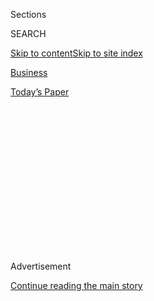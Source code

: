 <div id="app">

<div>

<div>

<div>

<div class="NYTAppHideMasthead css-1q2w90k e1suatyy0">

<div class="section css-ui9rw0 e1suatyy2">

<div class="css-eph4ug er09x8g0">

<div class="css-6n7j50">

</div>

<span class="css-1dv1kvn">Sections</span>

<div class="css-10488qs">

<span class="css-1dv1kvn">SEARCH</span>

</div>

[Skip to content](#site-content)[Skip to site
index](#site-index)

</div>

<div id="masthead-section-label" class="css-1wr3we4 eaxe0e00">

[Business](https://www.nytimes3xbfgragh.onion/section/business)

</div>

<div class="css-10698na e1huz5gh0">

</div>

</div>

<div id="masthead-bar-one" class="section hasLinks css-15hmgas e1csuq9d3">

<div class="css-uqyvli e1csuq9d0">

</div>

<div class="css-1uqjmks e1csuq9d1">

</div>

<div class="css-9e9ivx">

[](https://myaccount.nytimes3xbfgragh.onion/auth/login?response_type=cookie&client_id=vi)

</div>

<div class="css-1bvtpon e1csuq9d2">

[Today’s
Paper](https://www.nytimes3xbfgragh.onion/section/todayspaper)

</div>

</div>

</div>

</div>

<div data-aria-hidden="false">

<div id="site-content" data-role="main">

<div>

<div class="css-1aor85t" style="opacity:0.000000001;z-index:-1;visibility:hidden">

<div class="css-1hqnpie">

<div class="css-epjblv">

<span class="css-17xtcya">[Business](/section/business)</span><span class="css-x15j1o">|</span><span class="css-fwqvlz">David
Rockefeller, Philanthropist and Head of Chase Manhattan, Dies at
101</span>

</div>

<div class="css-k008qs">

<div class="css-1iwv8en">

<span class="css-18z7m18"></span>

<div>

</div>

</div>

<span class="css-1n6z4y">https://nyti.ms/2mHOusA</span>

<div class="css-1705lsu">

<div class="css-4xjgmj">

<div class="css-4skfbu" data-role="toolbar" data-aria-label="Social Media Share buttons, Save button, and Comments Panel with current comment count" data-testid="share-tools">

  - 
  - 
  - 
  - 
    
    <div class="css-6n7j50">
    
    </div>

  - 

</div>

</div>

</div>

</div>

</div>

</div>

<div class="css-13pd83m">

</div>

<div id="top-wrapper" class="css-1sy8kpn">

<div id="top-slug" class="css-l9onyx">

Advertisement

</div>

[Continue reading the main
story](#after-top)

<div class="ad top-wrapper" style="text-align:center;height:100%;display:block;min-height:250px">

<div id="top" class="place-ad" data-position="top" data-size-key="top">

</div>

</div>

<div id="after-top">

</div>

</div>

<div id="sponsor-wrapper" class="css-1hyfx7x">

<div id="sponsor-slug" class="css-19vbshk">

Supported by

</div>

[Continue reading the main
story](#after-sponsor)

<div id="sponsor" class="ad sponsor-wrapper" style="text-align:center;height:100%;display:block">

</div>

<div id="after-sponsor">

</div>

</div>

<div class="css-1vkm6nb ehdk2mb0">

# David Rockefeller, Philanthropist and Head of Chase Manhattan, Dies at 101

</div>

<div class="sizeMedium layoutVertical css-134dzg0 ejvbdkh1">

[](https://www.nytimes3xbfgragh.onion/slideshow/2017/03/20/business/in-his-own-words-an-interesting-life.html)

<div class="css-5nx6oe">

## In His Own Words, ‘an Interesting Life’

<div class="css-1xhl2m">

15 Photos

View Slide Show
<span class="css-t4350i">›</span>

</div>

</div>

<div class="css-79elbk">

<div class="css-hyytny">

</div>

![](https://static01.graylady3jvrrxbe.onion/images/2013/08/10/nyregion/Rockefeller-adv-obit-slide-16Q8/Rockefeller-adv-obit-slide-16Q8-articleLarge.jpg?quality=75&auto=webp&disable=upscale)

</div>

<div class="css-17ai7jg e15qwgfe0">

<span class="css-16f3y1r e13ogyst0">Michael Evans/The New York
Times</span>

</div>

</div>

<div class="css-xt80pu e12qa4dv0">

<div class="css-18e8msd">

<div class="css-vp77d3 epjyd6m0">

<div class="css-1baulvz">

By <span class="css-1baulvz last-byline" itemprop="name">Jonathan
Kandell</span>

</div>

</div>

  - March 20,
    2017

  - 
    
    <div class="css-4xjgmj">
    
    <div class="css-d8bdto" data-role="toolbar" data-aria-label="Social Media Share buttons, Save button, and Comments Panel with current comment count" data-testid="share-tools">
    
      - 
      - 
      - 
      - 
        
        <div class="css-6n7j50">
        
        </div>
    
      - 
    
    </div>
    
    </div>

</div>

</div>

<div class="section meteredContent css-1r7ky0e" name="articleBody" itemprop="articleBody">

<div class="css-1fanzo5 StoryBodyCompanionColumn">

<div class="css-53u6y8">

David Rockefeller, the banker and philanthropist with the fabled family
name who controlled Chase Manhattan bank for more than a decade and
wielded vast influence around the world for even longer as he spread the
gospel of American capitalism, died on Monday morning at his home in
Pocantico Hills, N.Y. He was 101.

His son David Jr. confirmed the death.

Chase Manhattan had long been known as the Rockefeller bank, although
the family never owned more than 5 percent of its shares. But Mr.
Rockefeller was more than a steward. As chairman and chief executive
throughout the 1970s, he made it “David’s bank,” as many called it,
expanding its operations internationally.

His stature was greater than any corporate title might convey, however.
His influence was felt in Washington and foreign capitals, in the
corridors of New York City government, in art museums, in great
universities and in public schools.

Mr. Rockefeller could well be the last of a less and less visible family
to have cut so imposing a figure on the world stage. As a peripatetic
advocate of the economic interests of the United States and of his own
bank, he was a force in global financial affairs and in his country’s
foreign policy. He was received in foreign capitals with the honors
accorded a chief of state.

</div>

</div>

<div class="css-1fanzo5 StoryBodyCompanionColumn">

<div class="css-53u6y8">

He was the last surviving grandson of John D. Rockefeller, the tycoon
who founded the Standard Oil Company in the 19th century and built a
fortune that made him America’s first billionaire and his family one of
the richest and most powerful in the nation’s history.

As an heir to that legacy, David Rockefeller lived all his life in
baronial splendor and privilege, whether in Manhattan (when he was a
boy, he and his brothers would roller skate along Fifth Avenue trailed
by a limousine in case they grew tired) or at his magnificent country
estates.

Imbued with the understated manners of the East Coast elite, he loomed
large in the upper reaches of a New York social world of glittering
black-tie galas. His philanthropy was monumental, and so was his art
collection, a museumlike repository of some 15,000 pieces, many of them
masterpieces, some lining the walls of his offices 56 floors above the
streets at Rockefeller Center, to which he repaired, robust and active,
well into his 90s.

In silent testimony to his power and reach was his Rolodex, a catalog of
some 150,000 names of people he had met as a banker-statesman. It
required a room of its own beside his office.

Spread out below that corporate aerie was a city he loved and influenced
mightily. He was instrumental in rallying the private sector to help
resolve New York City’s fiscal crisis in the mid-1970s. As chairman of
the Museum of Modern Art for many years — his mother had helped found it
in 1929 — he led an effort to encourage corporations to buy and display
art in their office buildings and to subsidize local museums. And as
chairman of the New York City Partnership, a coalition of business
executives, he fostered innovation in public schools and the development
of thousands of apartments for lower-income and middle-class families.

</div>

</div>

<div class="css-1fanzo5 StoryBodyCompanionColumn">

<div class="css-53u6y8">

He was always aware of the mystique surrounding the Rockefeller name.

“I have never found it a hindrance,” he once said with typical reserve.
“Obviously, there are times when I’m aware that I’m treated
differently. There’s no question that having financial resources, which,
thanks to my parents, I learned to use with some restraint and
discretion, is a big advantage.”

## An Ambassador for Business

With his powerful name and his zeal for foreign travel — he was still
going to Europe into his late 90s — Mr. Rockefeller was a formidable
marketing force. In the 1970s, his meetings with Anwar el-Sadat of
Egypt, Leonid Brezhnev of the Soviet Union and Zhou Enlai of China
helped Chase Manhattan become the first American bank with operations in
those countries.

“Few people in this country have met as many leaders as I have,” he
said.

Some faulted him for spending so much time abroad. He was accused of
neglecting his responsibilities at Chase and failing to promote
aggressive, visionary managers. Under his leadership, Chase fell far
behind its rival Citibank, then the nation’s largest bank, in assets and
earnings. There were years when Chase had the most troubled loan
portfolio among major American banks.

</div>

</div>

<div class="css-79elbk" data-testid="photoviewer-wrapper">

<div class="css-z3e15g" data-testid="photoviewer-wrapper-hidden">

</div>

<div class="css-1a48zt4 ehw59r15" data-testid="photoviewer-children">

![<span class="css-16f3y1r e13ogyst0" data-aria-hidden="true">The
philanthropist David Rockefeller in
2002.</span><span class="css-cnj6d5 e1z0qqy90" itemprop="copyrightHolder"><span class="css-1ly73wi e1tej78p0">Credit...</span><span>Fred
R. Conrad/The New York
Times</span></span>](https://static01.graylady3jvrrxbe.onion/images/2017/03/20/obituaries/21ROCKEFELLER1/21ROCKEFELLER1-articleInline.jpg?quality=75&auto=webp&disable=upscale)

</div>

</div>

<div class="css-1fanzo5 StoryBodyCompanionColumn">

<div class="css-53u6y8">

“In my judgment, he will not go down in history as a great banker,” John
J. McCloy, a Rockefeller friend and himself a former Chase chairman,
told The Associated Press in 1981. “He will go down as a real
personality, as a distinguished and loyal member of the community.”

Mr. Rockefeller’s forays into international politics also drew
criticism, notably in 1979, when he and former Secretary of State Henry
A. Kissinger persuaded President Jimmy Carter to admit the recently
deposed shah of Iran into the United States for cancer treatment. The
shah’s arrival in New York enraged revolutionary followers of Ayatollah
Ruhollah Khomeini, provoking them to seize the United States Embassy in
Iran and hold American diplomats hostage for more than a year. Mr.
Rockefeller was also assailed for befriending autocratic foreign leaders
in an effort to establish and expand his bank’s presence in their
countries.

“He spent his life in the club of the ruling class and was loyal to
members of the club, no matter what they did,” the New York Times
columnist David Brooks wrote in 2002, citing the profitable deals Mr.
Rockefeller had cut with “oil-rich dictators,” “Soviet party bosses” and
“Chinese perpetrators of the Cultural Revolution.”

</div>

</div>

<div class="css-1fanzo5 StoryBodyCompanionColumn">

<div class="css-53u6y8">

Still, presidents as ideologically different as Mr. Carter and Richard
M. Nixon offered him the post of Treasury secretary. He turned them both
down.

After the death in 1979 of his older brother Nelson A. Rockefeller, the
former vice president and four-term governor of New York, David
Rockefeller stood almost alone as a member of the family with an outsize
national profile. Only Jay Rockefeller, a great-grandson of John D.
Rockefeller, had earned prominence, as a governor and United States
senator from West Virginia. No one from the family’s younger generations
has attained or perhaps aspired to David Rockefeller’s stature.

“No one can step into his shoes,” Warren T. Lindquist, a longtime
friend, told The Times in 1995, “not because they aren’t good, smart,
talented people, but because it’s just a different world.”

## A Privileged Life

The youngest of six siblings, David Rockefeller was born in Manhattan on
June 12, 1915. His father, John D. Rockefeller Jr., the only son of the
oil titan, devoted his life to philanthropy. His mother, Abby Aldrich
Rockefeller, was the daughter of Nelson Aldrich, a wealthy senator from
Rhode Island.

Besides Nelson, born in 1908, the other children were Abby, who was born
in 1903 and died in 1976 after leading a private life; John D.
Rockefeller III, who was born in 1906 and immersed himself in
philanthropy until his death in an automobile accident in 1978;
Laurance, born in 1910, who was an environmentalist and died in 2004;
and Winthrop, born in 1912, who was governor of Arkansas and died in
1973.

David grew up in a mansion at 10 West 54th Street, the largest private
residence in the city at the time. It bustled with valets, parlor maids,
nurses and chambermaids. For dinner every night, his father dressed in
black tie and his mother in a formal gown.

Summers were spent at the 107-room Rockefeller “cottage” in Seal Harbor,
Me., and weekends at Kykuit, the family’s country compound north of New
York City in Tarrytown, N.Y. The estate was likened to a feudal fief. As
Mr. Rockefeller wrote in his autobiography, “Memoirs” (2002),
“Eventually the family accumulated about 3,400 acres that surrounded
and included almost all of the little village of Pocantico Hills, where
most of the residents worked for the family and lived in houses owned by
Grandfather.”

</div>

</div>

<div class="css-1fanzo5 StoryBodyCompanionColumn">

<div class="css-53u6y8">

In that bucolic setting, he developed a fascination for insects that
would lead to his building one of the largest beetle collections in the
world.

David was 21 when John D. Rockefeller died. “He told amusing stories and
sang little ditties,” Mr. Rockefeller recalled in 2002. “He gave us
dimes.”

Mr. Rockefeller’s sense of noblesse oblige was heightened by his early
education at the experimental Lincoln School in Manhattan, founded by
the American philosopher John Dewey and financed by the Rockefeller
Foundation to bring together children from varied social backgrounds. He
went on to study at Harvard, receiving his bachelor’s degree in 1936,
and then spent a year at the London School of Economics, a hotbed of
socialist intellectuals. Mr. Rockefeller was awarded a Ph.D. in
economics from the University of Chicago in
1940.

</div>

</div>

<div class="css-79elbk" data-testid="photoviewer-wrapper">

<div class="css-z3e15g" data-testid="photoviewer-wrapper-hidden">

</div>

<div class="css-1a48zt4 ehw59r15" data-testid="photoviewer-children">

<div class="css-1xdhyk6 erfvjey0">

<span class="css-1ly73wi e1tej78p0">Image</span>

<div class="css-zjzyr8">

<div data-testid="lazyimage-container" style="height:261.64444444444445px">

</div>

</div>

</div>

<span class="css-16f3y1r e13ogyst0" data-aria-hidden="true">Mr.
Rockefeller, second from left, with Donald H. Elliott, of the City
Planning Commission; Mayor John V. Lindsay; Richard Weinstein, of the
Office of Lower Manhattan Development; and Edmund F. Wagner, of the
Downtown-Lower Manhattan Association, at City Hall in
1972.</span><span class="css-cnj6d5 e1z0qqy90" itemprop="copyrightHolder"><span class="css-1ly73wi e1tej78p0">Credit...</span><span>Neal
Boenzi/The New York Times</span></span>

</div>

</div>

<div class="css-1fanzo5 StoryBodyCompanionColumn">

<div class="css-53u6y8">

Moved by the Great Depression at home and abroad, he stated in his
doctoral thesis that he was “inclined to agree with the New Deal that
deficit financing during depressions, other things being equal, is a
help to recovery.” The notion that a Rockefeller would take such a
liberal economic view was major news; the family, rock-ribbed
Republican, was known for its fierce opposition to President Franklin D.
Roosevelt, the New Deal’s author.

After receiving his doctorate, Mr. Rockefeller became a secretary to
Fiorello H. La Guardia, New York’s pugnacious, liberal Republican mayor.
In 1940, he married Margaret McGrath, known as Peggy, whom he had met at
a dance seven years earlier, when he was a Harvard freshman and she was
a student at the Chapin School in New York. His wife, a dedicated
conservationist, died at 80 in 1996.

Besides his son David, he is survived by his daughters, Abby
Rockefeller, Neva Goodwin, Peggy Dulany and Eileen Growald; 10
grandchildren and 10 great-grandchildren. Another son, Richard, died in
2014 at 65 [when the small plane he was piloting
crashed](https://www.nytimes3xbfgragh.onion/2014/06/14/nyregion/richard-rockefeller-killed-in-new-york-plane-crash.html "News article.")
shortly after takeoff from Westchester County Airport.

</div>

</div>

<div class="css-1fanzo5 StoryBodyCompanionColumn">

<div class="css-53u6y8">

Mr. Rockefeller enlisted in the Army in 1942, attended officer training
school and served in North Africa and France during World War II. He was
discharged a captain in 1945.

He began his banking career in 1946 as an assistant manager with the
Chase National Bank, which merged in 1955 with the Bank of Manhattan
Company to become Chase Manhattan.

Banking in the early postwar era was a gentleman’s profession. Top
executives could attend to outside interests, using social contacts to
cultivate clients while leaving day-to-day management to junior
officers.

Mr. Rockefeller found plenty of time for such activities. In the late
1940s, he replaced his mother on the Museum of Modern Art’s board and
eventually became its chairman. He courted art collectors. In 1968, he
put together a syndicate, including his brother Nelson and the CBS
chairman, William S. Paley, to buy Gertrude Stein’s collection of modern
art. David and Peggy Rockefeller’s own prized paintings — by Cézanne,
Gauguin, Matisse, Picasso — were lent to the museum permanently.

## Putting a Bank in Order

Mr. Rockefeller’s rise in banking was swift. By 1961, he was president
of Chase Manhattan and its co-chief executive with George Champion, the
chairman. Promoting expansion overseas, Mr. Rockefeller clashed with Mr.
Champion, who thought that the bank’s domestic business was more
important. After Mr. Rockefeller replaced Mr. Champion as chairman and
sole chief executive in 1969, he was able to enlarge the bank’s presence
on almost every continent. He said his brand of personal diplomacy,
meeting with heads of state, was crucial in furthering Chase’s
interests.

“There were many who claimed these activities were inappropriate and
interfered with my bank responsibilities,” Mr. Rockefeller wrote in his
autobiography. “I couldn’t disagree more.” His “so-called outside
activities,” he insisted, “were of considerable benefit to the bank both
financially and in terms of its prestige around the world.”

By 1976, Chase Manhattan’s international arm was contributing 80 percent
of the bank’s $105 million in operating profit. But instead of
vindicating Mr. Rockefeller’s avidity for banking abroad, those figures
underlined Chase’s lagging performance at home. From 1974 to 1976, its
earnings fell 36 percent while those of its biggest rivals — Bank of
America, Citibank, Manufacturers Hanover and J.P. Morgan — rose 12 to 31
percent.

</div>

</div>

<div class="css-1fanzo5 StoryBodyCompanionColumn">

<div class="css-53u6y8">

The 1974 recession hammered Chase, which had an unusually large
portfolio of loans in the depressed real estate industry. It also owned
more New York-related securities than any other bank in the mid-1970s,
when the city was edging toward bankruptcy. And among major banks, Chase
had the largest portfolio of nonperforming loans.

Chase also got caught up in a scandal in 1974. An internal audit
discovered that its bond trading account was overvalued by $34 million
and that losses had been understated. A resulting $15 million drain in
net income tarnished the bank’s image. In 1975, the Federal Reserve and
the comptroller of the currency branded Chase a “problem” bank.

Even as he struggled to reverse Chase Manhattan’s decline, Mr.
Rockefeller found time to address New York City’s financial problems.
His involvement in municipal affairs dated to the early 1960s, when, as
founder and chairman of the Downtown-Lower Manhattan Association, he
recommended that a World Trade Center be
built.

</div>

</div>

<div class="css-79elbk" data-testid="photoviewer-wrapper">

<div class="css-z3e15g" data-testid="photoviewer-wrapper-hidden">

</div>

<div class="css-1a48zt4 ehw59r15" data-testid="photoviewer-children">

<div class="css-1xdhyk6 erfvjey0">

<span class="css-1ly73wi e1tej78p0">Image</span>

<div class="css-zjzyr8">

<div data-testid="lazyimage-container" style="height:274.7368421052632px">

</div>

</div>

</div>

<span class="css-16f3y1r e13ogyst0" data-aria-hidden="true">Mr.
Rockefeller with a Mark Rothko painting that he sold at auction in
2007.</span><span class="css-cnj6d5 e1z0qqy90" itemprop="copyrightHolder"><span class="css-1ly73wi e1tej78p0">Credit...</span><span>Todd
Heisler/The New York Times</span></span>

</div>

</div>

<div class="css-1fanzo5 StoryBodyCompanionColumn">

<div class="css-53u6y8">

In 1961, largely at his instigation, Chase opened its 64-story
headquarters in the Wall Street area, a huge investment that helped
revitalize the financial district and encouraged the World Trade Center
project to proceed.

In the mid-1970s, with New York City facing a default on its debts
because of sluggish economic growth and uncontrolled municipal spending,
Mr. Rockefeller helped bring together federal, state and city officials
with New York business leaders to work out an economic plan that
eventually pulled the city out of its crisis.

At the same time, he put his bank’s affairs in order. By 1981, he and
his protégé [Willard C.
Butcher](http://dealbook.nytimes3xbfgragh.onion/2012/08/27/willard-c-butcher-former-chief-of-chase-manhattan-dies-at-85/ "Mr. Butcher’s obituary.")
had restored Chase Manhattan to full health. He yielded his chairmanship
to Mr. Butcher that year.

</div>

</div>

<div class="css-1fanzo5 StoryBodyCompanionColumn">

<div class="css-53u6y8">

From 1976 to 1980, the bank’s earnings more than doubled, and it
outperformed its archrival, Citibank, in returns on assets, a critical
indicator of a bank’s profitability. Even after retiring from active
management in 1981, Mr. Rockefeller continued to serve Chase as chairman
of its international advisory council and to act as the bank’s foreign
diplomat. He did not hesitate to criticize United States officials for
policies he considered mistaken.

He was notably harsh about President Carter. In 1980, he told The
Washington Post that Mr. Carter had not done “what most other countries
do themselves, and expect us to do — namely, to make U.S. national
interests our prime international objective.”

But Mr. Rockefeller also played the gadfly to Mr. Carter’s far more
conservative successor, President Ronald Reagan. While the Reagan
administration was supporting anti-Marxist guerrillas in Africa, Mr.
Rockefeller took a 10-nation tour of the continent in 1982 and declared
that African Marxism was not a threat to the United States or to
American business interests.

Late in life, Mr. Rockefeller was involved in controversies over
Rockefeller Center, the Art Deco office building complex his father
built in the 1930s. In 1985, the Rockefeller family mortgaged the
property for $1.3 billion, pocketing an estimated $300 million. In 1989,
the family sold 51 percent of the Rockefeller Group, which owned
Rockefeller Center and other buildings, to the Mitsubishi Estate Company
of Japan. Mitsubishi later increased its share to 80 percent.

The purchase represented the high tide of a buying spree of American
properties by Japanese corporations, and it opened the family to
criticism that it had surrendered an important national symbol to them.
When Japan’s economic bubble burst in the early 1990s and Mitsubishi was
forced to declare Rockefeller Center in bankruptcy in 1995, Mr.
Rockefeller was criticized again, this time for allowing the site to
slip into financial ruin.

Before the year ended, Mr. Rockefeller put together a syndicate that
bought control of Rockefeller Center. Then, in 2000, it was sold in a
$1.85 billion deal that severed the center’s last ties with the
Rockefeller family.

As an octogenarian, Mr. Rockefeller, whose fortune was [estimated in
2012 at $2.7
billion,](http://www.forbes.com/profile/david-rockefeller/ "Web article by Forbes.")
increasingly devoted himself to philanthropy, donating tens of millions
of dollars in particular to Harvard, the Museum of Modern Art and [the
Rockefeller
University](http://www.rockefeller.edu/about/history "Its Web site."),
which John D. Rockefeller Sr. founded in 1901.

</div>

</div>

<div class="css-1fanzo5 StoryBodyCompanionColumn">

<div class="css-53u6y8">

Even in his 90s, David Rockefeller continued to work at a pace that
would tire a much younger person. He spent more than half the year
traveling on behalf of Chase or groups like the Council on Foreign
Relations and the Trilateral Commission. In 2005, when he was
interviewed in his offices at Rockefeller Center, he remained physically
active, working with a trainer at the center’s sports club.

He continued to collect art, including hundreds of paintings as well as
furniture and works in colored glass, porcelain and petrified wood.

That same year, he pledged a $100 million bequest to the Museum of
Modern Art. Such giving became grist for the society pages. One
celebrity-filled fund-raising gala at the museum in 2005 drew 850 people
paying as much as $90,000 for a table. The occasion was Mr.
Rockefeller’s 90th birthday, and at the end of the evening, he was
presented with a birthday cake modeled after his house in Maine. Then it
was off to a week in southern France to continue the celebration with 21
members of his family.

With the book “Memoirs” in 2002, he became, at age 87, the first in
three generations of Rockefellers to publish an autobiography. Asked why
he wrote it, he replied in his characteristic reserved tone, “Well, it
just occurred to me that I had led a rather interesting life.”

</div>

</div>

</div>

<div>

</div>

<div>

</div>

<div>

</div>

<div>

<div id="bottom-wrapper" class="css-1ede5it">

<div id="bottom-slug" class="css-l9onyx">

Advertisement

</div>

[Continue reading the main
story](#after-bottom)

<div id="bottom" class="ad bottom-wrapper" style="text-align:center;height:100%;display:block;min-height:90px">

</div>

<div id="after-bottom">

</div>

</div>

</div>

</div>

</div>

## Site Index

<div>

</div>

## Site Information Navigation

  - [© <span>2020</span> <span>The New York Times
    Company</span>](https://help.nytimes3xbfgragh.onion/hc/en-us/articles/115014792127-Copyright-notice)

<!-- end list -->

  - [NYTCo](https://www.nytco.com/)
  - [Contact
    Us](https://help.nytimes3xbfgragh.onion/hc/en-us/articles/115015385887-Contact-Us)
  - [Work with us](https://www.nytco.com/careers/)
  - [Advertise](https://nytmediakit.com/)
  - [T Brand Studio](http://www.tbrandstudio.com/)
  - [Your Ad
    Choices](https://www.nytimes3xbfgragh.onion/privacy/cookie-policy#how-do-i-manage-trackers)
  - [Privacy](https://www.nytimes3xbfgragh.onion/privacy)
  - [Terms of
    Service](https://help.nytimes3xbfgragh.onion/hc/en-us/articles/115014893428-Terms-of-service)
  - [Terms of
    Sale](https://help.nytimes3xbfgragh.onion/hc/en-us/articles/115014893968-Terms-of-sale)
  - [Site
    Map](https://spiderbites.nytimes3xbfgragh.onion)
  - [Help](https://help.nytimes3xbfgragh.onion/hc/en-us)
  - [Subscriptions](https://www.nytimes3xbfgragh.onion/subscription?campaignId=37WXW)

</div>

</div>

</div>

</div>
